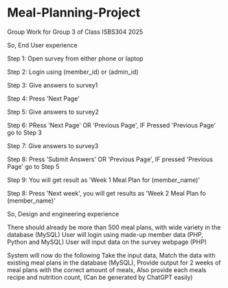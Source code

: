 # Meal-Planning-Project
Group Work for Group 3 of Class ISBS304 2025

So,
End User experience


Step 1: Open survey from either phone or laptop 

Step 2: Login using (member_id) or (admin_id)

Step 3: Give answers to survey1

Step 4: Press 'Next Page'

Step 5: Give answers to survey2

Step 6: PRess 'Next Page' OR 'Previous Page', IF Pressed 'Previous Page' go to Step 3

Step 7: Give answers to survey3

Step 8: Press 'Submit Answers' OR 'Previous Page', IF pressed 'Previous Page' go to Step 5

Step 9: You will get result as 'Week 1 Meal Plan for (member_name)'

Step 8: Press 'Next week', you will get results as 'Week 2 Meal Plan fo (member_name)'


So, 
Design and engineering experience 


There should already be more than 500 meal plans, with wide variety in the database (MySQL)
User will login using made-up member data (PHP, Python and MySQL)
User will input data on the survey webpage (PHP)

System will now do the following 
Take the input data, 
Match the data with existing meal plans in the database (MySQL),
Provide output for 2 weeks of meal plans with the correct amount of meals, 
Also provide each meals recipe and nutrition count, (Can be generated by ChatGPT easily)


